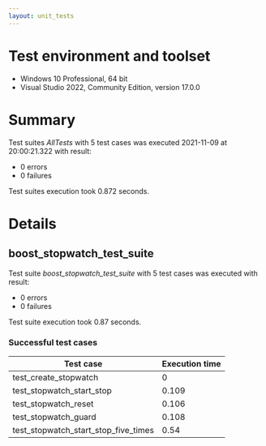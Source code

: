 ```yaml
---
layout: unit_tests
---
```


# Test environment and toolset 

* Windows 10 Professional, 64 bit
* Visual Studio 2022, Community Edition, version 17.0.0

# Summary

Test suites *AllTests* with 5 test cases was executed 2021-11-09 at 20:00:21.322 with result:

* 0 errors
* 0 failures

Test suites execution took 0.872 seconds.

# Details

## boost_stopwatch_test_suite

Test suite *boost_stopwatch_test_suite* with 5 test cases was executed with result:

* 0 errors
* 0 failures

Test suite execution took 0.87 seconds.

### Successful test cases

Test case|Execution time
-|-
test_create_stopwatch | 0
test_stopwatch_start_stop | 0.109
test_stopwatch_reset | 0.106
test_stopwatch_guard | 0.108
test_stopwatch_start_stop_five_times | 0.54
